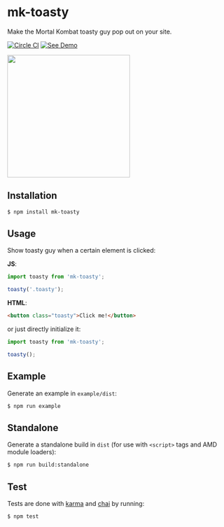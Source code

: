 # mk-toasty

Make the Mortal Kombat toasty guy pop out on your site.

[![Circle CI](https://circleci.com/gh/zakangelle/mk-toasty/tree/master.svg?style=shield)](https://circleci.com/gh/zakangelle/mk-toasty/tree/master) [![See Demo](https://img.shields.io/badge/see-demo-8c568b.svg)](https://dl.dropboxusercontent.com/u/21334841/demos/mk-toasty/index.html)

<a href="https://dl.dropboxusercontent.com/u/21334841/demos/mk-toasty/index.html">
  <img src='https://www.dropbox.com/s/h7zo1d5g57vjdv9/mk-toasty.png?raw=1' width='280px' />
</a>

## Installation

```sh
$ npm install mk-toasty
```

## Usage

Show toasty guy when a certain element is clicked:

**JS**:

```js
import toasty from 'mk-toasty';

toasty('.toasty');
```

**HTML**:

```html
<button class="toasty">Click me!</button>
```

or just directly initialize it:

```js
import toasty from 'mk-toasty';

toasty();
```

## Example

Generate an example in `example/dist`:

```sh
$ npm run example
```

## Standalone

Generate a standalone build in `dist` (for use with `<script>` tags and AMD module loaders):

```sh
$ npm run build:standalone
```

## Test

Tests are done with [karma](https://karma-runner.github.io) and [chai](http://chaijs.com/) by running:

```
$ npm test
```
